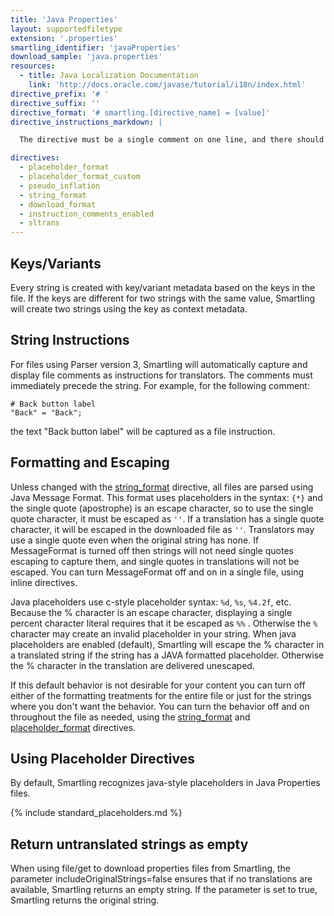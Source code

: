 ```yaml
---
title: 'Java Properties'
layout: supportedfiletype
extension: '.properties'
smartling_identifier: 'javaProperties'
download_sample: 'java.properties'
resources: 
  - title: Java Localization Documentation
    link: 'http://docs.oracle.com/javase/tutorial/i18n/index.html'
directive_prefix: '# '
directive_suffix: ''
directive_format: '# smartling.[directive_name] = [value]'
directive_instructions_markdown: |

  The directive must be a single comment on one line, and there should not be any inline trailing symbols after the directive.  Directives apply to all strings that follow them. Directives can be changed throughout the file.

directives:
  - placeholder_format
  - placeholder_format_custom
  - pseudo_inflation
  - string_format
  - download_format
  - instruction_comments_enabled
  - sltrans
---
```


## Keys/Variants

Every string is created with key/variant metadata based on the keys in the file. If the keys are different for two strings with the same value, Smartling will create two strings using the key as context metadata.

## String Instructions

For files using Parser version 3, Smartling will automatically capture and display file comments as instructions for translators. The comments must immediately precede the string. For example, for the following comment:

~~~
# Back button label
"Back" = "Back";
~~~

the text "Back button label" will be captured as a file instruction.

## Formatting and Escaping

Unless changed with the [string_format](#string_format) directive, all files are parsed using Java Message Format. This format uses placeholders in the syntax: `{*}` and the single quote (apostrophe) is an escape character, so to use the single quote character, it must be escaped as `''`. If a translation has a single quote character, it will be escaped in the downloaded file as `''`. Translators may use a single quote even when the original string has none. If MessageFormat is turned off then strings will not need single quotes escaping to capture them, and single quotes in translations will not be escaped. You can turn MessageFormat off and on in a single file, using inline directives.

Java placeholders use c-style placeholder syntax: `%d`, `%s`, `%4.2f`, etc. Because the % character is an escape character, displaying a single percent character literal requires that it be escaped as `%%` . Otherwise the `%` character may create an invalid placeholder in your string. When java placeholders are enabled (default), Smartling will escape the % character in a translated string if the string has a JAVA formatted placeholder. Otherwise the % character in the translation are delivered unescaped.

If this default behavior is not desirable for your content you can turn off either of the formatting treatments for the entire file or just for the strings where you don't want the behavior. You can turn the behavior off and on throughout the file as needed, using the [string_format](#string_format) and [placeholder_format](#placeholder_format) directives.

## Using Placeholder Directives

By default, Smartling recognizes java-style placeholders in Java Properties files.

{% include standard_placeholders.md %} 

## Return untranslated strings as empty

When using file/get to download properties files from Smartling, the parameter includeOriginalStrings=false ensures that if no translations are available, Smartling returns an empty string. If the parameter is set to true, Smartling returns the original string.